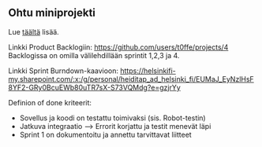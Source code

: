 ## Ohtu miniprojekti

Lue [täältä](https://ohjelmistotuotanto-hy.github.io/flask/) lisää.

Linkki Product Backlogiin: https://github.com/users/t0ffe/projects/4
Backlogissa on omilla välilehdillään sprintit 1,2,3 ja 4. 

Linkki Sprint Burndown-kaavioon: https://helsinkifi-my.sharepoint.com/:x:/g/personal/heiditap_ad_helsinki_fi/EUMaJ_EyNzlHsF8YF2-GRy0BcuEWb80uTR7sX-S73VQMdg?e=gzjrYy

Definion of done kriteerit:
- Sovellus ja koodi on testattu toimivaksi (sis. Robot-testin)
- Jatkuva integraatio --> Errorit korjattu ja testit menevät läpi
- Sprint 1 on dokumentoitu ja annettu tarvittavat liitteet
